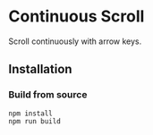 # Continuous Scroll

Scroll continuously with arrow keys.

## Installation

### Build from source

```
npm install
npm run build
```

